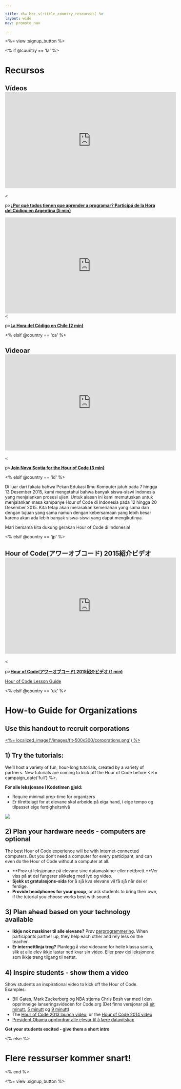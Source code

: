 ```yaml
---

title: <%= hoc_s(:title_country_resources) %>
layout: wide
nav: promote_nav

---
```


<%= view :signup_button %>

<% if @country == 'la' %>

# Recursos

## Vídeos <iframe width="560" height="315" src="https://www.youtube.com/embed/HrBh2165KjE" frameborder="0" allowfullscreen></iframe>
<

p>[**¿Por qué todos tienen que aprender a programar? Participá de la Hora del Código en Argentina (5 min)**](https://www.youtube.com/watch?v=HrBh2165KjE)

  
 <iframe width="560" height="315" src="https://www.youtube.com/embed/_vq6Wpb-WyQ" frameborder="0" allowfullscreen></iframe>
<

p>[**La Hora del Código en Chile (2 min)**](https://www.youtube.com/watch?v=vq6Wpb-WyQ)

<% elsif @country == 'ca' %>

## Videoar <iframe width="560" height="315" src="https://www.youtube.com/embed/k3cg1e27zQM" frameborder="0" allowfullscreen></iframe>
<

p>[**Join Nova Scotia for the Hour of Code (3 min)**](https://www.youtube.com/watch?v=k3cg1e27zQM)

<% elsif @country == 'id' %>

Di luar dari fakata bahwa Pekan Edukasi Ilmu Komputer jatuh pada 7 hingga 13 Desember 2015, kami mengetahui bahwa banyak siswa-siswi Indonesia yang menjalankan prosesi ujian. Untuk alasan ini kami memutuskan untuk menjalankan masa kampanye Hour of Code di Indonesia pada 12 hingga 20 Desember 2015. Kita tetap akan merasakan kemeriahan yang sama dan dengan tujuan yang sama namun dengan kebersamaan yang lebih besar karena akan ada lebih banyak siswa-siswi yang dapat mengikutinya.

Mari bersama kita dukung gerakan Hour of Code di Indonesia!

<% elsif @country == 'jp' %>

## Hour of Code(アワーオブコード) 2015紹介ビデオ <iframe width="560" height="315" src="https://www.youtube.com/embed/_C9odNcq3uQ" frameborder="0" allowfullscreen></iframe>
<

p>[**Hour of Code(アワーオブコード) 2015紹介ビデオ (1 min)**](https://www.youtube.com/watch?v=_C9odNcq3uQ)

[Hour of Code Lesson Guide](/files/HourofCodeLessonGuideJapan.pdf)

<% elsif @country == 'uk' %>

# How-to Guide for Organizations

## Use this handout to recruit corporations

[<%= localized_image('/images/fit-500x300/corporations.png') %>](<%= localized_file('/files/corporations.pdf') %>)

## 1) Try the tutorials:

We’ll host a variety of fun, hour-long tutorials, created by a variety of partners. New tutorials are coming to kick off the Hour of Code before <%= campaign_date('full') %>.

**For alle leksjonane i Kodetimen gjeld:**

  * Require minimal prep-time for organizers
  * Er tilrettelagt for at elevane skal arbeide på eiga hand, i eige tempo og tilpasset eige ferdigheitsnivå

[![](https://uk.code.org/images/tutorials.png)](https://uk.code.org/learn)

## 2) Plan your hardware needs - computers are optional

The best Hour of Code experience will be with Internet-connected computers. But you don’t need a computer for every participant, and can even do the Hour of Code without a computer at all.

  * **Prøv ut leksjonane på elevane sine datamaskiner eller nettbrett.**Ver viss på at dei fungerer sikkeleg med lyd og video.
  * **Sjekk ut gratulasjons-sida** for å sjå kva elevane vil få sjå når dei er ferdige. 
  * **Provide headphones for your group**, or ask students to bring their own, if the tutorial you choose works best with sound.

## 3) Plan ahead based on your technology available

  * **Ikkje nok maskiner til alle elevane?** Prøv [parprogrammering](http://www.ncwit.org/resources/pair-programming-box-power-collaborative-learning). When participants partner up, they help each other and rely less on the teacher.
  * **Er internettlinja treg?** Planlegg å vise videoane for heile klassa samla, slik at alle elev ikkje lastar ned kvar sin video. Eller prøv dei leksjonene som ikkje treng tilgang til nettet.

## 4) Inspire students - show them a video

Show students an inspirational video to kick off the Hour of Code. Examples:

  * Bill Gates, Mark Zuckerberg og NBA stjerna Chris Bosh var med i den opprinnelge lanseringsvideoen for Code.org (Det finns versjonar på [eit minutt](https://www.youtube.com/watch?v=qYZF6oIZtfc), [5 minutt](https://www.youtube.com/watch?v=nKIu9yen5nc) og [9 minutt](https://www.youtube.com/watch?v=dU1xS07N-FA))
  * The [Hour of Code 2013 launch video](https://www.youtube.com/watch?v=FC5FbmsH4fw), or the [Hour of Code 2014 video](https://www.youtube.com/watch?v=96B5-JGA9EQ)
  * [President Obama oppfordrar alle elevar til å lære datavitskap](https://www.youtube.com/watch?v=6XvmhE1J9PY)

**Get your students excited - give them a short intro**

<% else %>

# Flere ressurser kommer snart!

<% end %>

<%= view :signup_button %>